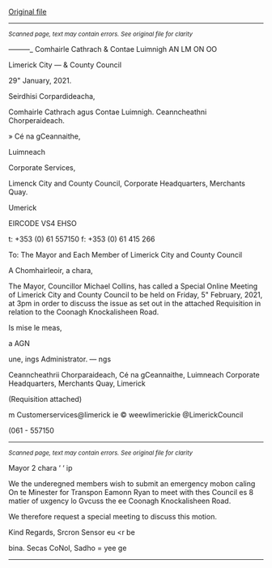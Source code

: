 [Original file](https://www.limerick.ie/sites/default/files/media/documents/2021-02/00-agenda-special-meeting-05.02.2021.pdf)

---
*<small>Scanned page, text may contain errors. See original file for clarity</small>*  

_—_——_ Comhairle Cathrach
& Contae Luimnigh
AN LM ON OO

Limerick City
— & County Council

29" January, 2021.

Seirdhisi Corpardideacha,

Comhairle Cathrach agus Contae Luimnigh.
Ceanncheathni Chorperaideach.

» Cé na gCeannaithe,

Luimneach

Corporate Services,

Limenck City and County Council,
Corporate Headquarters,
Merchants Quay.

Umerick

EIRCODE VS4 EHSO

t: +353 (0) 61 557150
f: +353 (0) 61 415 266

To: The Mayor and Each Member of Limerick City and County Council

A Chomhairleoir, a chara,

The Mayor, Councillor Michael Collins, has called a Special Online Meeting of Limerick City
and County Council to be held on Friday, 5" February, 2021, at 3pm in order to discuss the
issue as set out in the attached Requisition in relation to the Coonagh Knockalisheen Road.

Is mise le meas,

a AGN

une,
ings Administrator.
— ngs

Ceanncheathrii Chorparaideach, Cé na gCeannaithe, Luimneach
Corporate Headquarters, Merchants Quay, Limerick

(Requisition attached)

m Customerservices@limerick ie
© weewlimerickie
@LimerickCouncil

(061 - 557150


---
*<small>Scanned page, text may contain errors. See original file for clarity</small>*  

Mayor 2 chara ‘
‘ ip

We the underegned members wish to submit an emergency mobon caling On te Minester for
Transpon Eamonn Ryan to meet with thes Council es 8 matier of uxgency lo Gvcuss the ee
Coonagh Knockalisheen Road.

We therefore request a special meeting to discuss this motion.

Kind Regards,
Srcron Sensor eu <r be

bina. Secas
CoNol, Sadho =
yee ge


---
